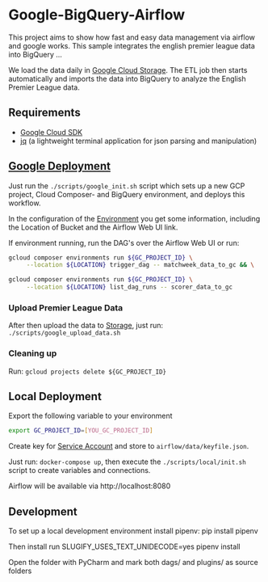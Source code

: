 # Google-BigQuery-Airflow
This project aims to show how fast and easy data management via airflow and google works. 
This sample integrates the english premier league data into BigQuery ...

We load the data daily in [Google Cloud Storage](https://console.cloud.google.com/storage/browser).
The ETL job then starts automatically and imports the data into BigQuery to analyze the English Premier League data.

## Requirements
 * [Google Cloud SDK](https://cloud.google.com/sdk/install)
 * [jq](https://stedolan.github.io/jq/) (a lightweight terminal application for json parsing and manipulation)

## [Google Deployment](https://cloud.google.com/composer/docs/quickstart)
Just run the `./scripts/google_init.sh` script which sets up a new GCP project, 
Cloud Composer- and BigQuery environment, and deploys this workflow.

In the configuration of the [Environment](https://console.cloud.google.com/composer) you get some information, including the Location of Bucket and the Airflow Web UI link.

If environment running, run the DAG's over the Airflow Web UI or run:
```bash
gcloud composer environments run ${GC_PROJECT_ID} \
	 --location ${LOCATION} trigger_dag -- matchweek_data_to_gc && \

gcloud composer environments run ${GC_PROJECT_ID} \
	 --location ${LOCATION} list_dag_runs -- scorer_data_to_gc
```

### Upload Premier League Data
After then upload the data to [Storage](https://console.cloud.google.com/storage), just run: `./scripts/google_upload_data.sh`

### Cleaning up
Run: `gcloud projects delete ${GC_PROJECT_ID}`

## Local Deployment
Export the following variable to your environment
```bash
export GC_PROJECT_ID=[YOU_GC_PROJECT_ID]
```
 
Create key for [Service Account](https://console.cloud.google.com/iam-admin/serviceaccounts) 
and store to `airflow/data/keyfile.json`.

Just run: `docker-compose up`, then execute the `./scripts/local/init.sh` script to create variables and connections.

Airflow will be available via http://localhost:8080

## Development
To set up a local development environment install pipenv: pip install pipenv

Then install run SLUGIFY_USES_TEXT_UNIDECODE=yes pipenv install

Open the folder with PyCharm and mark both dags/ and plugins/ as source folders
